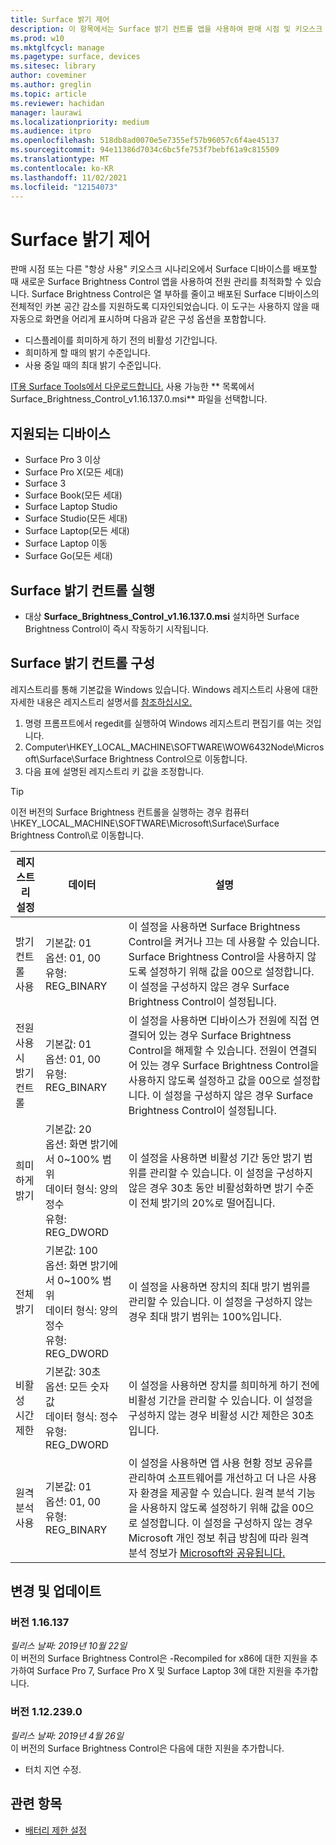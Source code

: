 ```yaml
---
title: Surface 밝기 제어
description: 이 항목에서는 Surface 밝기 컨트롤 앱을 사용하여 판매 시점 및 키오스크 시나리오에서 디스플레이 밝기를 관리하는 방법을 설명합니다.
ms.prod: w10
ms.mktglfcycl: manage
ms.pagetype: surface, devices
ms.sitesec: library
author: coveminer
ms.author: greglin
ms.topic: article
ms.reviewer: hachidan
manager: laurawi
ms.localizationpriority: medium
ms.audience: itpro
ms.openlocfilehash: 518db8ad0070e5e7355ef57b96057c6f4ae45137
ms.sourcegitcommit: 94e11386d7034c6bc5fe753f7bebf61a9c815509
ms.translationtype: MT
ms.contentlocale: ko-KR
ms.lasthandoff: 11/02/2021
ms.locfileid: "12154073"
---
```

# <a name="surface-brightness-control"></a>Surface 밝기 제어

판매 시점 또는 다른 "항상 사용" 키오스크 시나리오에서 Surface 디바이스를 배포할 때 새로운 Surface Brightness Control 앱을 사용하여 전원 관리를 최적화할 수 있습니다. Surface Brightness Control은 열 부하를 줄이고 배포된 Surface 디바이스의 전체적인 카본 공간 감소를 지원하도록 디자인되었습니다. 이 도구는 사용하지 않을 때 자동으로 화면을 어리게 표시하며 다음과 같은 구성 옵션을 포함합니다.

- 디스플레이를 희미하게 하기 전의 비활성 기간입니다.
- 희미하게 할 때의 밝기 수준입니다.
- 사용 중일 때의 최대 밝기 수준입니다.

[IT용 Surface Tools에서 다운로드합니다.](https://www.microsoft.com/download/details.aspx?id=46703) 사용 가능한 ** 목록에서Surface_Brightness_Control_v1.16.137.0.msi** 파일을 선택합니다.

## <a name="supported-devices"></a>지원되는 디바이스

- Surface Pro 3 이상
- Surface Pro X(모든 세대)
- Surface 3
- Surface Book(모든 세대)
- Surface Laptop Studio
- Surface Studio(모든 세대)
- Surface Laptop(모든 세대)
- Surface Laptop 이동
- Surface Go(모든 세대)


## <a name="run-surface-brightness-control"></a>Surface 밝기 컨트롤 실행

- 대상 **Surface_Brightness_Control_v1.16.137.0.msi** 설치하면 Surface Brightness Control이 즉시 작동하기 시작됩니다.

## <a name="configure-surface-brightness-control"></a>Surface 밝기 컨트롤 구성

 레지스트리를 통해 기본값을 Windows 있습니다. Windows 레지스트리 사용에 대한 자세한 내용은 레지스트리 설명서를 [참조하십시오.](/windows/desktop/sysinfo/registry)

1. 명령 프롬프트에서 regedit를 실행하여 Windows 레지스트리 편집기를 여는 것입니다.
2. Computer\HKEY\_LOCAL\_MACHINE\SOFTWARE\WOW6432Node\Microsoft\Surface\Surface Brightness Control으로 이동합니다.
3. 다음 표에 설명된 레지스트리 키 값을 조정합니다.

> [!TIP]
> 이전 버전의 Surface Brightness 컨트롤을 실행하는 경우 컴퓨터\HKEY\_LOCAL\_MACHINE\SOFTWARE\Microsoft\Surface\Surface Brightness Control\로 이동합니다.

| 레지스트리 설정 | 데이터| 설명  
|-----------|------------|---------------
| 밝기 컨트롤 사용  |  기본값: 01  <br> 옵션: 01, 00 <br> 유형: REG_BINARY |  이 설정을 사용하면 Surface Brightness Control을 켜거나 끄는 데 사용할 수 있습니다. Surface Brightness Control을 사용하지 않도록 설정하기 위해 값을 00으로 설정합니다. 이 설정을 구성하지 않은 경우 Surface Brightness Control이 설정됩니다. |
| 전원 사용 시 밝기 컨트롤| 기본값: 01 <br> 옵션: 01, 00 <br> 유형: REG_BINARY | 이 설정을 사용하면 디바이스가 전원에 직접 연결되어 있는 경우 Surface Brightness Control을 해제할 수 있습니다. 전원이 연결되어 있는 경우 Surface Brightness Control을 사용하지 않도록 설정하고 값을 00으로 설정합니다. 이 설정을 구성하지 않은 경우 Surface Brightness Control이 설정됩니다. |
| 희미하게 밝기   | 기본값: 20  <br>옵션: 화면 밝기에서 0~100% 범위 <br> 데이터 형식: 양의 정수 <br> 유형: REG_DWORD | 이 설정을 사용하면 비활성 기간 동안 밝기 범위를 관리할 수 있습니다. 이 설정을 구성하지 않은 경우 30초 동안 비활성화하면 밝기 수준이 전체 밝기의 20%로 떨어집니다. |
전체 밝기   | 기본값: 100  <br>옵션: 화면 밝기에서 0~100% 범위 <br> 데이터 형식: 양의 정수 <br> 유형: REG_DWORD  | 이 설정을 사용하면 장치의 최대 밝기 범위를 관리할 수 있습니다. 이 설정을 구성하지 않는 경우 최대 밝기 범위는 100%입니다.|  
| 비활성 시간 제한| 기본값: 30초 <br>옵션: 모든 숫자 값  <br>데이터 형식: 정수  <br> 유형: REG_DWORD | 이 설정을 사용하면 장치를 희미하게 하기 전에 비활성 기간을 관리할 수 있습니다. 이 설정을 구성하지 않는 경우 비활성 시간 제한은 30초입니다.|
| 원격 분석 사용 | 기본값: 01 <br>옵션: 01, 00 <br> 유형: REG_BINARY  | 이 설정을 사용하면 앱 사용 현황 정보 공유를 관리하여 소프트웨어를 개선하고 더 나은 사용자 환경을 제공할 수 있습니다. 원격 분석 기능을 사용하지 않도록 설정하기 위해 값을 00으로 설정합니다. 이 설정을 구성하지 않는 경우 Microsoft 개인 정보 취급 방침에 따라 원격 분석 정보가 [Microsoft와 공유됩니다.](https://privacy.microsoft.com/privacystatement) |

## <a name="changes-and-updates"></a>변경 및 업데이트

### <a name="version-116137br"></a>버전 1.16.137<br>

*릴리스 날짜: 2019년 10월 22일*<br>
이 버전의 Surface Brightness Control은 -Recompiled for x86에 대한 지원을 추가하여 Surface Pro 7, Surface Pro X 및 Surface Laptop 3에 대한 지원을 추가합니다.

### <a name="version-1122390"></a>버전 1.12.239.0

*릴리스 날짜: 2019년 4월 26일*<br>
이 버전의 Surface Brightness Control은 다음에 대한 지원을 추가합니다.

- 터치 지연 수정.

## <a name="related-topics"></a>관련 항목

- [배터리 제한 설정](battery-limit.md)
